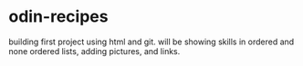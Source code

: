 # odin-recipes
building first project using html and git.
will be showing skills in ordered and none ordered lists, adding pictures, and
links.